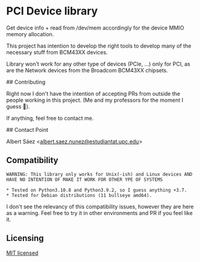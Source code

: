 # PCI Device library

Get device info + read from /dev/mem accordingly for the device MMIO memory allocation.

This project has intention to develop the right tools to develop many of the necessary stuff
from BCM43XX devices.

Library won't work for any other type of devices (PCIe, ...) only for PCI, as are the Network
devices from the Broadcom BCM43XX chipsets.

## Contributing

Right now I don't have the intention of accepting PRs from outside the people working in this project. (Me and my professors for the moment I guess 😬).

If anything, feel free to contact me.

## Contact Point

Albert Sáez <[albert.saez.nunez@estudiantat.upc.edu](mailto:albert.saez.nunez@estudiantat.upc.edu)>

## Compatibility

```
WARNING: This library only works for Unix(-ish) and Linux devices AND HAVE NO INTENTION OF MAKE IT WORK FOR OTHER YPE OF SYSTEMS
```

	* Tested on Python3.10.8 and Python3.9.2, so I guess anything +3.7.
	* Tested for Debian distributions (11 bullseye amd64).


I don't see the relevancy of this compatibility issues, however they are here as a warning. Feel free to try it in other environments and PR if you feel like it.

## Licensing

[MIT licensed](./LICENSE)
